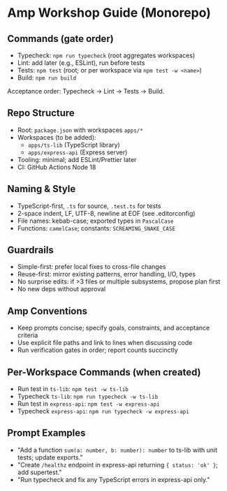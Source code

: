 # Amp Workshop Guide (Monorepo)

## Commands (gate order)

- Typecheck: `npm run typecheck` (root aggregates workspaces)
- Lint: add later (e.g., ESLint), run before tests
- Tests: `npm test` (root; or per workspace via `npm test -w <name>`)
- Build: `npm run build`

Acceptance order: Typecheck → Lint → Tests → Build.

## Repo Structure

- Root: `package.json` with workspaces `apps/*`
- Workspaces (to be added):
  - `apps/ts-lib` (TypeScript library)
  - `apps/express-api` (Express server)
- Tooling: minimal; add ESLint/Prettier later
- CI: GitHub Actions Node 18

## Naming & Style

- TypeScript-first, `.ts` for source, `.test.ts` for tests
- 2-space indent, LF, UTF-8, newline at EOF (see .editorconfig)
- File names: kebab-case; exported types in `PascalCase`
- Functions: `camelCase`; constants: `SCREAMING_SNAKE_CASE`

## Guardrails

- Simple-first: prefer local fixes to cross-file changes
- Reuse-first: mirror existing patterns, error handling, I/O, types
- No surprise edits: if >3 files or multiple subsystems, propose plan first
- No new deps without approval

## Amp Conventions

- Keep prompts concise; specify goals, constraints, and acceptance criteria
- Use explicit file paths and link to lines when discussing code
- Run verification gates in order; report counts succinctly

## Per-Workspace Commands (when created)

- Run test in `ts-lib`: `npm test -w ts-lib`
- Typecheck `ts-lib`: `npm run typecheck -w ts-lib`
- Run test in `express-api`: `npm test -w express-api`
- Typecheck `express-api`: `npm run typecheck -w express-api`

## Prompt Examples

- "Add a function `sum(a: number, b: number): number` to ts-lib with unit tests; update exports."
- "Create `/healthz` endpoint in express-api returning `{ status: 'ok' }`; add supertest."
- "Run typecheck and fix any TypeScript errors in express-api only."
